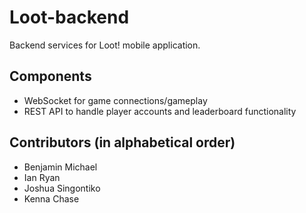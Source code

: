 # Loot-backend
Backend services for Loot! mobile application.

## Components
- WebSocket for game connections/gameplay
- REST API to handle player accounts and leaderboard functionality

## Contributors (in alphabetical order)
- Benjamin Michael
- Ian Ryan
- Joshua Singontiko
- Kenna Chase
